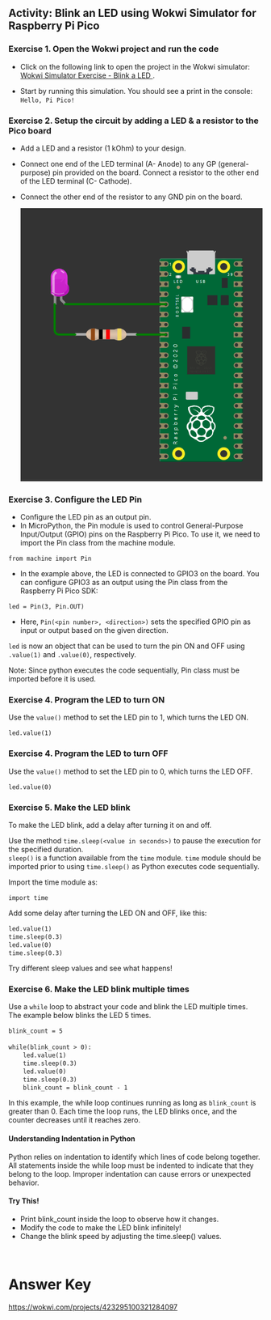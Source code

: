 ## Activity: Blink an LED using Wokwi Simulator for Raspberry Pi Pico


### Exercise 1. Open the Wokwi project and run the code <br>
- Click on the following link to open the project in the Wokwi simulator: [Wokwi Simulator Exercise - Blink a LED ](https://wokwi.com/projects/423295153155911681).

- Start by running this simulation. You should see a print in the console: `Hello, Pi Pico!`


### Exercise 2. Setup the circuit by adding a LED & a resistor to the Pico board <br>

- Add a LED and a resistor (1 kOhm) to your design. <br>
- Connect one end of the LED terminal (A- Anode) to any GP (general-purpose) pin provided on the board. Connect a resistor to the other end of the LED terminal (C- Cathode). <br>
- Connect the other end of the resistor to any GND pin on the board.

  ![Exercise 2: LED Setup](https://github.com/GHCFW/building_blocks_pico/blob/main/images/led_resistor_pico.png)


### Exercise 3. Configure the LED Pin <br>

- Configure the LED pin as an output pin. <br>
- In MicroPython, the Pin module is used to control General-Purpose Input/Output (GPIO) pins on the Raspberry Pi Pico. To use it, we need to import the Pin class from the machine module. <br>

```
from machine import Pin
```

- In the example above, the LED is connected to GPIO3 on the board. You can configure GPIO3 as an output using the Pin class from the Raspberry Pi Pico SDK:
```
led = Pin(3, Pin.OUT)
```

- Here, `Pin(<pin number>, <direction>)` sets the specified GPIO pin as input or output based on the given direction. 

`led` is now an object that can be used to turn the pin ON and OFF using `.value(1)` and `.value(0)`, respectively.

Note: Since python executes the code sequentially, Pin class must be imported before it is used.

### Exercise 4. Program the LED to turn ON<br>

Use the `value()` method to set the LED pin to 1, which turns the LED ON.

```
led.value(1)
```


### Exercise 4. Program the LED to turn OFF <br>

Use the `value()` method to set the LED pin to 0, which turns the LED OFF.

```
led.value(0)
```


### Exercise 5. Make the LED blink <br>

To make the LED blink, add a delay after turning it on and off. <br>

Use the method `time.sleep(<value in seconds>)` to pause the execution for the specified duration. <br>
`sleep()` is a function available from the `time` module. `time` module should be imported prior to using `time.sleep()` as Python executes code sequentially.

Import the time module as:
```
import time
```

Add some delay after turning the LED ON and OFF, like this:
```
led.value(1)
time.sleep(0.3)
led.value(0)
time.sleep(0.3)
```

Try different sleep values and see what happens!



### Exercise 6. Make the LED blink multiple times <br>

Use a `while` loop to abstract your code and blink the LED multiple times. The example below blinks the LED 5 times.

```
blink_count = 5

while(blink_count > 0):
    led.value(1)
    time.sleep(0.3)
    led.value(0)
    time.sleep(0.3)
    blink_count = blink_count - 1
```

In this example, the while loop continues running as long as `blink_count` is greater than 0. Each time the loop runs, the LED blinks once, and the counter decreases until it reaches zero.

#### Understanding Indentation in Python
Python relies on indentation to identify which lines of code belong together. All statements inside the while loop must be indented to indicate that they belong to the loop. Improper indentation can cause errors or unexpected behavior.


#### Try This!
- Print blink_count inside the loop to observe how it changes. <br>
- Modify the code to make the LED blink infinitely! <br>
- Change the blink speed by adjusting the time.sleep() values.




<br>

# Answer Key
  
   https://wokwi.com/projects/423295100321284097  

    
<br>
